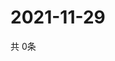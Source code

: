 # 2021-11-29
  共 0条

  <!-- BEGIN -->
  <!-- 最后更新时间Mon Nov 29 2021 10:03:51 GMT+0000 (Coordinated Universal Time) -->
  
  <!-- END -->
  
  